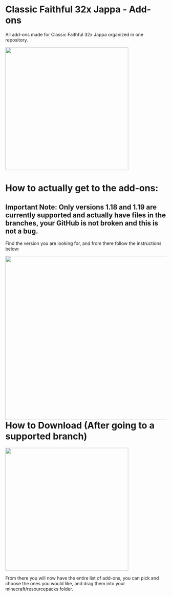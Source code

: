 # Classic Faithful 32x Jappa - Add-ons
All add-ons made for Classic Faithful 32x Jappa organized in one repository.

<img src="https://raw.githubusercontent.com/Faithful-Resource-Pack/Branding/main/social%20media/banners/github/cf32_banner.png" align="center" height="384px">

# How to actually get to the add-ons:
## Important Note: Only versions 1.18 and 1.19 are currently supported and actually have files in the branches, your GitHub is not broken and this is not a bug.

Find the version you are looking for, and from there follow the instructions below:

<img src="https://user-images.githubusercontent.com/75297863/163904169-6ab97237-946c-4cf2-be60-3909a464d308.png" align="left" height="512px">

# How to Download (After going to a supported branch)

<img src="https://user-images.githubusercontent.com/75297863/163903656-b32b9686-c147-469b-bb3f-808ab6d6bc36.png" align="center" height="384px">

From there you will now have the entire list of add-ons, you can pick and choose the ones you would like, and drag them into your minecraft/resourcepacks folder.